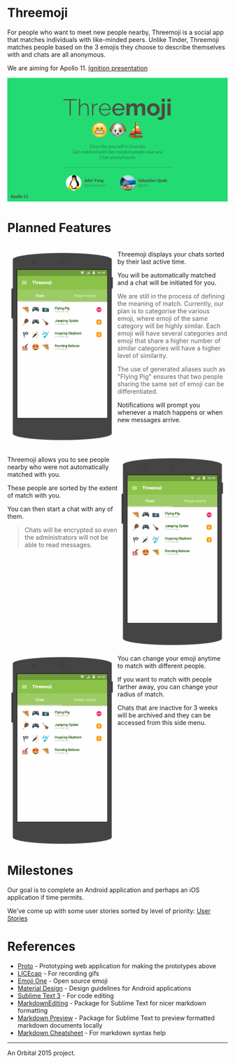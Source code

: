 # Threemoji
For people who want to meet new people nearby, Threemoji is a social app that matches individuals with like-minded peers. Unlike Tinder, Threemoji matches people based on the 3 emojis they choose to describe themselves with and chats are all anonymous.

We are aiming for Apollo 11. [Ignition presentation][ignition-presentation]

![Threemoji][ignition-slide]

# Planned Features
<br>
<img src="images/prototype/main-screen.gif" width="50%" align="left">
Threemoji displays your chats sorted by their last active time. 

You will be automatically matched and a chat will be initiated for you. 

>We are still in the process of defining the meaning of match. Currently, our plan is to categorise the various emoji, where emoji of the same category will be highly similar. Each emoji will have several categories and emoji that share a higher number of similar categories will have a higher level of similarity.

>The use of generated aliases such as "Flying Pig" ensures that two people sharing the same set of emoji can be differentiated.

Notifications will prompt you whenever a match happens or when new messages arrive.
<br clear="all">

<br>
<img src="images/prototype/people-nearby-screen.gif" width="50%" align="right">
Threemoji allows you to see people nearby who were not automatically matched with you.

These people are sorted by the extent of match with you.

You can then start a chat with any of them.
>Chats will be encrypted so even the administrators will not be able to read messages.

<br clear="all">

<br>
<img src="images/prototype/side-menu.gif" width="50%" align="left">
You can change your emoji anytime to match with different people.

If you want to match with people farther away, you can change your radius of match.

Chats that are inactive for 3 weeks will be archived and they can be accessed from this side menu.
<br clear="all">

# Milestones
Our goal is to complete an Android application and perhaps an iOS application if time permits.

We've come up with some user stories sorted by level of priority: [User Stories]

# References
* [Proto] - Prototyping web application for making the prototypes above
* [LICEcap] - For recording gifs
* [Emoji One] - Open source emoji
* [Material Design] - Design guidelines for Android applications
* [Sublime Text 3] - For code editing
* [MarkdownEditing] - Package for Sublime Text for nicer markdown formatting
* [Markdown Preview] - Package for Sublime Text to preview formatted markdown documents locally
* [Markdown Cheatsheet] - For markdown syntax help


---
An Orbital 2015 project.

[ignition-slide]: images/ignition/155.png "Threemoji"
[ignition-presentation]: https://youtu.be/osQjStOAci0?t=1h59m10s
[main-screen]: images/prototype/main-screen.gif 

[User Stories]: User-Stories.md

[Proto]: http://proto.io
[LICEcap]: http://www.cockos.com/licecap/
[Emoji One]: http://emojione.com/
[Material Design]: http://www.google.com/design/spec/material-design/introduction.html
[Sublime Text 3]: http://www.sublimetext.com/3
[MarkdownEditing]: https://packagecontrol.io/packages/MarkdownEditing
[Markdown Preview]: https://packagecontrol.io/packages/Markdown%20Preview
[Markdown Cheatsheet]: https://github.com/adam-p/markdown-here/wiki/Markdown-Cheatsheet